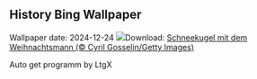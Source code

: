 ## History Bing Wallpaper
Wallpaper date: 2024-12-24
![](https://www.bing.com/th?id=OHR.SantaSnowglobe_DE-DE7632109173_UHD.jpg&w=1000)Download: [Schneekugel mit dem Weihnachtsmann (© Cyril Gosselin/Getty Images)](https://www.bing.com/th?id=OHR.SantaSnowglobe_DE-DE7632109173_UHD.jpg)

Auto get programm by LtgX
